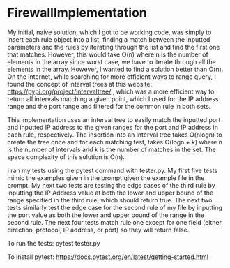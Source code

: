 # FirewallImplementation

My initial, naive solution, which I got to be working code, was simply to insert each rule object into a list, finding a match between the inputted parameters and the rules by iterating through the list and find the first one that matches. However, this would take O(n) where n is the number of elements in the array since worst case, we have to iterate through all the elements in the array. 
However, I wanted to find a solution better than O(n). On the internet, while searching for more efficient ways to range query, I found the concept of interval trees at this website: https://pypi.org/project/intervaltree/ , which was a more efficient way to return all intervals matching a given point, which I used for the IP address range and the port range and filtered for the common rule in both sets.

This implementation uses an interval tree to easily match the inputted port and inputted IP address to the given ranges for the port and IP address in each rule, respectively. The insertion into an interval tree takes O(nlogn) to create the tree once and for each matching test, takes O(logn + k) where n is the number of intervals and k is the number of matches in the set. The space complexity of this solution is O(n).

I ran my tests using the pytest command with tester.py. My first five tests mimic the examples given in the prompt given the example file in the prompt. My next two tests are testing the edge cases of the third rule by inputting the IP Address value at both the lower and upper bound of the range specified in the third rule, which should return true. The next two tests similarly test the edge case for the second rule of my file by inputting the port value as both the lower and upper bound of the range in the second rule. The next four tests match rule one except for one field (either direction, protocol, IP address, or port) so they will return false.


To run the tests: 
pytest tester.py

To install pytest:
https://docs.pytest.org/en/latest/getting-started.html
 
